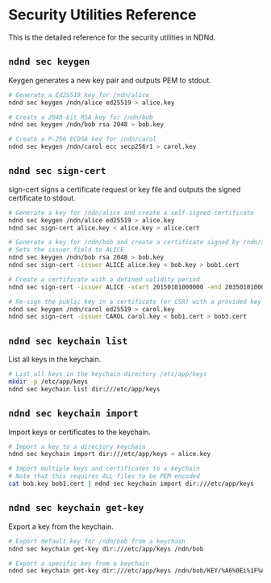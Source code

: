 # Security Utilities Reference

This is the detailed reference for the security utilities in NDNd.

## `ndnd sec keygen`

Keygen generates a new key pair and outputs PEM to stdout.

```bash
# Generate a Ed25519 key for /ndn/alice
ndnd sec keygen /ndn/alice ed25519 > alice.key

# Create a 2048-bit RSA key for /ndn/bob
ndnd sec keygen /ndn/bob rsa 2048 > bob.key

# Create a P-256 ECDSA key for /ndn/carol
ndnd sec keygen /ndn/carol ecc secp256r1 > carol.key
```

## `ndnd sec sign-cert`

sign-cert signs a certificate request or key file and outputs the signed certificate to stdout.

```bash
# Generate a key for /ndn/alice and create a self-signed certificate
ndnd sec keygen /ndn/alice ed25519 > alice.key
ndnd sec sign-cert alice.key < alice.key > alice.cert

# Generate a key for /ndn/bob and create a certificate signed by /ndn/alice
# Sets the issuer field to ALICE
ndnd sec keygen /ndn/bob rsa 2048 > bob.key
ndnd sec sign-cert -issuer ALICE alice.key < bob.key > bob1.cert

# Create a certificate with a defined validity period
ndnd sec sign-cert -issuer ALICE -start 20150101000000 -end 20350101000000 alice.key < bob.key > bob2.cert

# Re-sign the public key in a certificate (or CSR) with a provided key
ndnd sec keygen /ndn/carol ed25519 > carol.key
ndnd sec sign-cert -issuer CAROL carol.key < bob1.cert > bob3.cert
```

## `ndnd sec keychain list`

List all keys in the keychain.

```bash
# List all keys in the keychain directory /etc/app/keys
mkdir -p /etc/app/keys
ndnd sec keychain list dir:///etc/app/keys
```

## `ndnd sec keychain import`

Import keys or certificates to the keychain.

```bash
# Import a key to a directory keychain
ndnd sec keychain import dir:///etc/app/keys < alice.key

# Import multiple keys and certificates to a keychain
# Note that this requires ALL files to be PEM encoded
cat bob.key bob1.cert | ndnd sec keychain import dir:///etc/app/keys
```

## `ndnd sec keychain get-key`

Export a key from the keychain.

```bash
# Export default key for /ndn/bob from a keychain
ndnd sec keychain get-key dir:///etc/app/keys /ndn/bob

# Export a specific key from a keychain
ndnd sec keychain get-key dir:///etc/app/keys /ndn/bob/KEY/%A6%0Ei%1F%A8J%D4%8E
```